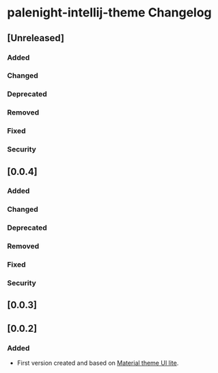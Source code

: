 <!-- Keep a Changelog guide -> https://keepachangelog.com -->

# palenight-intellij-theme Changelog

## [Unreleased]
### Added

### Changed

### Deprecated

### Removed

### Fixed

### Security

## [0.0.4]
### Added

### Changed

### Deprecated

### Removed

### Fixed

### Security

## [0.0.3]

## [0.0.2]
### Added
- First version created and based on [Material theme UI lite](https://plugins.jetbrains.com/plugin/12124-material-theme-ui-lite).